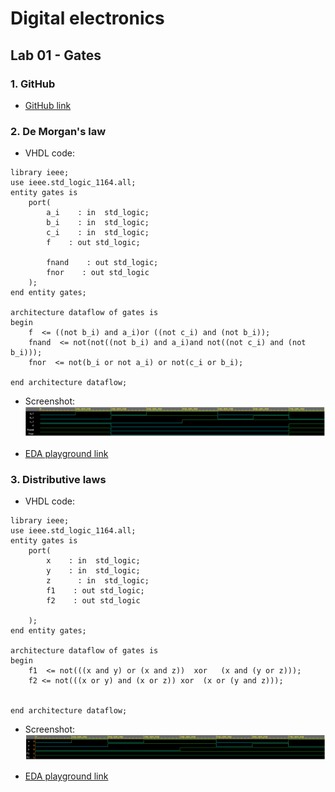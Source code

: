 # Digital electronics
## Lab 01 - Gates 
### 1. GitHub
- [GitHub link](https://github.com/rubinektomas/Digital-electronics-1)

### 2. De Morgan's law
- VHDL code:
```
library ieee;               
use ieee.std_logic_1164.all;
entity gates is
    port(
        a_i    : in  std_logic;         
        b_i    : in  std_logic;        
        c_i	   : in  std_logic;
        f    : out std_logic;         
        
        fnand    : out std_logic; 
        fnor    : out std_logic
    );
end entity gates;

architecture dataflow of gates is
begin
    f  <= ((not b_i) and a_i)or ((not c_i) and (not b_i));
    fnand  <= not(not((not b_i) and a_i)and not((not c_i) and (not b_i)));
    fnor  <= not(b_i or not a_i) or not(c_i or b_i);
    
end architecture dataflow;
```
- Screenshot:
![alt text](https://github.com/rubinektomas/Digital-electronics-1/blob/main/Labs/01-gates/demorgan2.PNG "De Morgan's law")

- [EDA playground link](https://www.edaplayground.com/x/aN_a)

### 3. Distributive laws
- VHDL code:
```
library ieee;               
use ieee.std_logic_1164.all;
entity gates is
    port(
        x    : in  std_logic;         
        y    : in  std_logic;        
        z	   : in  std_logic;
        f1    : out std_logic;        
        f2    : out std_logic   
               
    );
end entity gates;

architecture dataflow of gates is
begin
    f1  <= not(((x and y) or (x and z))  xor   (x and (y or z)));
    f2 <= not(((x or y) and (x or z)) xor  (x or (y and z)));
    

end architecture dataflow;
```

- Screenshot:
![alt text](https://github.com/rubinektomas/Digital-electronics-1/blob/main/Labs/01-gates/distribution.PNG "Distribution")

- [EDA playground link](https://www.edaplayground.com/x/MQKK)

